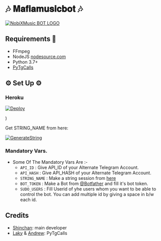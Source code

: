 <h1 align="centre">🎶 𝐌𝐚𝐟𝐢𝐚𝐦𝐮𝐬𝐢𝐜𝐛𝐨𝐭 🎶</h1>

[![NobiXMusic BOT LOGO](https://telegra.ph/file/7ef5d3f16ee955f44a100.jpg)](https://t.me/cartoons_007)

## Requirements 📝

- FFmpeg
- NodeJS [nodesource.com](https://nodesource.com/)
- Python 3.7+
- [PyTgCalls](https://github.com/pytgcalls/pytgcalls)

<h2 align="centre">⚙️ Set Up ⚙️</h3>

<h3 align="centre"> Heroku </h4>

[![Deploy](https://www.herokucdn.com/deploy/button.svg)](https://heroku.com/deploy?template=https://github.com/akashti5/MAFIAMUSICBOT)

)

Get STRING_NAME from here:

[![GenerateString](https://img.shields.io/badge/repl.it-generateString-yellowgreen)](https://replit.com/@H1M4N5HU0P1/MafiaBotMusicPyrogramBot#main.py)

### Mandatory Vars.

- Some Of The Mandatory Vars Are :-
   - `API_ID` :  Give API_ID of your Alternate Telegram Account.
   - `API_HASH` :  Give API_HASH of your Alternate Telegram Account.
   - `STRING_NAME` :  Make a string session from [here](https://replit.com/@H1M4N5HU0P1/MafiaBotMusicPyrogramBot#main.py)
   - `BOT_TOKEN` :  Make a Bot from [@Botfather](https://t.me/botfather) and fill it's bot token.
   - `SUDO_USERS` :  Fill Userid of yhe users whom you want to be able to control the bot. You can add multiple id by giving a space in b/w each id.

## Credits

- [Shinchan](https://github.com/Shinchan7222): main developer
- [Laky](https://github.com/Laky-64) & [Andrew](https://github.com/AndrewLaneX): PyTgCalls
